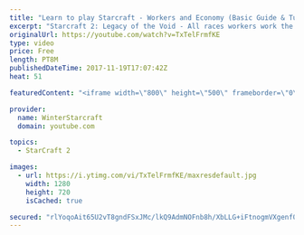 ```yaml
---
title: "Learn to play Starcraft - Workers and Economy (Basic Guide & Tutorial)"
excerpt: "Starcraft 2: Legacy of the Void - All races workers work the same (mule notwithstanding!)  Wiki on mining: http://wiki.teamliquid.net/starcraft2/Mining_Minerals"
originalUrl: https://youtube.com/watch?v=TxTelFrmfKE
type: video
price: Free
length: PT8M
publishedDateTime: 2017-11-19T17:07:42Z
heat: 51

featuredContent: "<iframe width=\"800\" height=\"500\" frameborder=\"0\" src=\"https://www.youtube.com/embed/TxTelFrmfKE\" allow=\"accelerometer; autoplay; encrypted-media; gyroscope; picture-in-picture\" allowfullscreen></iframe>"

provider:
  name: WinterStarcraft
  domain: youtube.com

topics:
  - StarCraft 2

images:
  - url: https://i.ytimg.com/vi/TxTelFrmfKE/maxresdefault.jpg
    width: 1280
    height: 720
    isCached: true

secured: "rlYoqoAit65U2vT8gndFSxJMc/lkQ9AdmNOFnb8h/XbLLG+iFtnogmVXgenf0Rr2pDbzG/BvbzNkYi2YjpozZLHLvO+nbKqUUtLUuuhQIdOropsVbiBNbWIeYO5JGJBOOAfpR+dyozYKJTB8ZhZveyPDyHmx4ygaUREMHGqtStr912f69G/cCht1KsqdGFqae7oNx8zOI5ossvWn+ICGcp1a/IZo1p4WGMo9NYYiqbdHTQe63Rv/xytyGSaSr59WjOUKx0VLqJ3VmtcYSNGv4lqahg0xDp6b2xR5wpiihdu3Mhx0mWDH3wv891xjsazgYb1GtDU0hPdwmTHb9el88Bk+B2pfBd21slG7gUh0e1DrcrmtEwjaabc5t8G8+KGEyYwFc4cXHSnzrhXgfg9xVjtCHpQCULKCqBHxQHzzBmc=;iiXuhpZz23FZKretaA7acA=="
---
```


